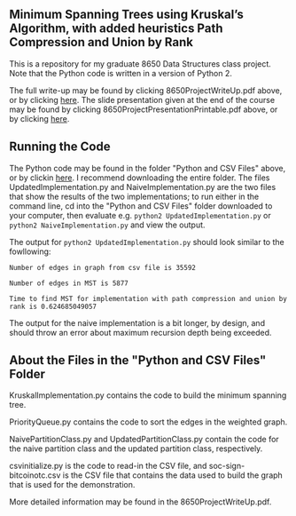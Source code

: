## Minimum Spanning Trees using Kruskal’s Algorithm, with added heuristics Path Compression and Union by Rank

This is a repository for my graduate 8650 Data Structures class project. Note that the Python code is written in a version of Python 2.

The full write-up may be found by clicking 8650ProjectWriteUp.pdf above, or by clicking [here](https://github.com/alanhahn07/8650minimumspanningtree/blob/main/8650ProjectWriteUp.pdf). The slide presentation given at the end of the course may be found by clicking 8650ProjectPresentationPrintable.pdf above, or by clicking [here](https://github.com/alanhahn07/8650minimumspanningtree/blob/main/8650ProjectPresentationPrintable.pdf).


## Running the Code

The Python code may be found in the folder "Python and CSV Files" above, or by clickin [here](https://github.com/alanhahn07/8650minimumspanningtree/tree/main/Python%20and%20CSV%20Files). I recommend downloading the entire folder. The files UpdatedImplementation.py and NaiveImplementation.py are the two files that show the results of the two implementations; to run either in the command line, cd into the "Python and CSV Files" folder downloaded to your computer, then evaluate e.g. `python2 UpdatedImplementation.py` or `python2 NaiveImplementation.py` and view the output. 

The output for `python2 UpdatedImplementation.py` should look similar to the fowllowing: 

`Number of edges in graph from csv file is 35592`

`Number of edges in MST is 5877`

`Time to find MST for implementation with path compression and union by rank is 0.624685049057`

The output for the naive implementation is a bit longer, by design, and should throw an error about maximum recursion depth being exceeded.  

## About the Files in the "Python and CSV Files" Folder

KruskalImplementation.py contains the code to build the minimum spanning tree.

PriorityQueue.py contains the code to sort the edges in the weighted graph. 

NaivePartitionClass.py and UpdatedPartitionClass.py contain the code for the naive partition class and the updated partition class, respectively. 

csvinitialize.py is the code to read-in the CSV file, and soc-sign-bitcoinotc.csv is the CSV file that contains the data used to build the graph that is used for the demonstration. 

More detailed information may be found in the 8650ProjectWriteUp.pdf.
